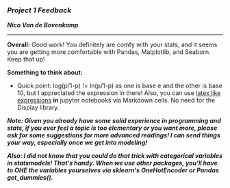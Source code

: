 ### ***Project 1 Feedback***

***Nico Van de Bovenkamp***

***

**Overall:** Good work! You definitely are comfy with your stats, and it seems you are getting more comfortable with Pandas, Matplotlib, and Seaborn. Keep that up! 

**Something to think about:**

* Quick point: log(p/1-p) != ln(p/1-p) as one is base e and the other is base 10, but I appreciated the expression in there! Also, you can use [latex like expressions](http://data-blog.udacity.com/posts/2016/10/latex-primer/) **in** jupyter notebooks via Markdown cells. No need for the Display library.

***Note: Given you already have some solid experience in programming and stats, if you ever feel a topic is too elementary or you want more, please ask for some suggestions for more advanced readings! I can send things your way, especially once we get into modeling!***

***Also: I did not know that you could do that trick with categorical variables in statsmodels! That's handy. When we use other packages, you'll have to OHE the variables yourselves via sklearn's OneHotEncoder or Pandas get_dummies().***
